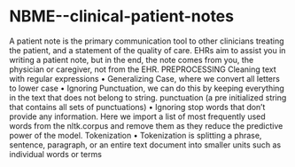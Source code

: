 # NBME--clinical-patient-notes
A patient note is the primary communication tool to other clinicians treating the patient, and a statement of the quality of care. EHRs aim to assist you in writing a patient note, but in the end, the note comes from you, the physician or caregiver, not from the EHR.
PREPROCESSING
Cleaning text with regular expressions
• Generalizing Case, where we convert all letters to lower case
• Ignoring Punctuation, we can do this by keeping everything in the 
text that does not belong to string. punctuation (a pre initialized 
string that contains all sets of punctuations)
• Ignoring stop words that don’t provide any information. Here we 
import a list of most frequently used words from the nltk.corpus and 
remove them as they reduce the predictive power of the model.
Tokenization
• Tokenization is splitting a phrase, sentence, paragraph, or an entire 
text document into smaller units such as individual words or terms
